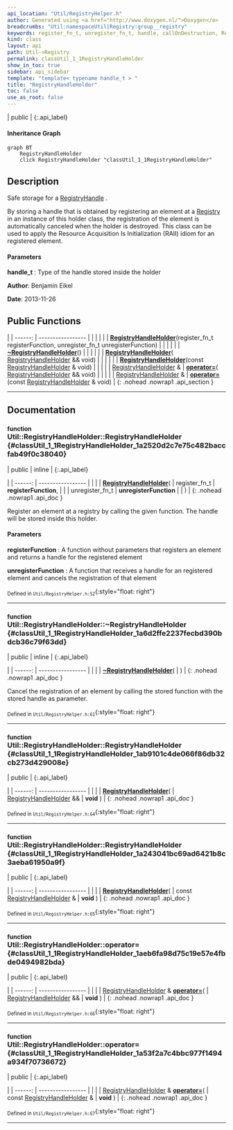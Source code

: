 ```yaml
---
api_location: "Util/RegistryHelper.h"
author: Generated using <a href="http://www.doxygen.nl/">Doxygen</a>
breadcrumbs: "Util:namespaceUtil|Registry:group__registry"
keywords: register_fn_t, unregister_fn_t, handle, callOnDestruction, RegistryHandleHolder, ~RegistryHandleHolder, RegistryHandleHolder, RegistryHandleHolder
kind: class
layout: api
path: Util->Registry
permalink: classUtil_1_1RegistryHandleHolder
show_in_toc: true
sidebar: api_sidebar
template: "template< typename handle_t > "
title: "RegistryHandleHolder"
toc: false
use_as_root: false
---
```


| public |
{:.api_label}

#### Inheritance Graph

```mermaid
graph BT
	RegistryHandleHolder
	click RegistryHandleHolder "classUtil_1_1RegistryHandleHolder"
```

## Description

Safe storage for a [RegistryHandle](classUtil_1_1RegistryHandle) .

By storing a handle that is obtained by registering an element at a [Registry](classUtil_1_1Registry) in an instance of this holder class, the registration of the element is automatically canceled when the holder is destroyed. This class can be used to apply the Resource Acquisition Is Initialization (RAII) idiom for an registered element.


#### Parameters
**handle_t**
:  Type of the handle stored inside the holder





**Author**: Benjamin Eikel



**Date**: 2013-11-26





## Public Functions

|
| ------: | ----------------- |
|  | |
|  | **[RegistryHandleHolder](#classUtil_1_1RegistryHandleHolder_1a2520d2c7e75c482baccfab49f0c38040)**(register_fn_t registerFunction, unregister_fn_t unregisterFunction) |
|  | |
|  | **[~RegistryHandleHolder](#classUtil_1_1RegistryHandleHolder_1a6d2ffe2237fecbd390bdcb36c79f63dd)**() |
|  | |
|  | **[RegistryHandleHolder](#classUtil_1_1RegistryHandleHolder_1ab9101c4de066f86db32cb273d429008e)**( [RegistryHandleHolder](classUtil_1_1RegistryHandleHolder) && void) |
|  | |
|  | **[RegistryHandleHolder](#classUtil_1_1RegistryHandleHolder_1a243041bc69ad6421b8c3aeba61950a9f)**(const [RegistryHandleHolder](classUtil_1_1RegistryHandleHolder) & void) |
|  | |
| [RegistryHandleHolder](classUtil_1_1RegistryHandleHolder) & | **[operator=](#classUtil_1_1RegistryHandleHolder_1aeb6fa98d75c19e57e4fbde0494982bda)**( [RegistryHandleHolder](classUtil_1_1RegistryHandleHolder) && void) |
|  | |
| [RegistryHandleHolder](classUtil_1_1RegistryHandleHolder) & | **[operator=](#classUtil_1_1RegistryHandleHolder_1a53f2a7c4bbc977f1494a934f70736672)**(const [RegistryHandleHolder](classUtil_1_1RegistryHandleHolder) & void) |
{: .nohead .nowrap1 .api_section }


-------------------------------------------------------------------

## Documentation

### <small>function</small><br/> Util::RegistryHandleHolder::RegistryHandleHolder {#classUtil_1_1RegistryHandleHolder_1a2520d2c7e75c482baccfab49f0c38040}

| public | inline |
{:.api_label}

|
| ------: | ----------------- |
|  |
|  **[RegistryHandleHolder](#classUtil_1_1RegistryHandleHolder_1a2520d2c7e75c482baccfab49f0c38040)**( | register_fn_t | **registerFunction**, |
| | unregister_fn_t | **unregisterFunction** |
|   ) |
{: .nohead .nowrap1 .api_doc }



Register an element at a registry by calling the given function. The handle will be stored inside this holder.


#### Parameters
**registerFunction**
:  A function without parameters that registers an element and returns a handle for the registered element



**unregisterFunction**
:  A function that receives a handle for an registered element and cancels the registration of that element







<sub>Defined in `Util/RegistryHelper.h:52`</sub>{:style="float: right"}

-------------------------------------------------------------------

### <small>function</small><br/> Util::RegistryHandleHolder::~RegistryHandleHolder {#classUtil_1_1RegistryHandleHolder_1a6d2ffe2237fecbd390bdcb36c79f63dd}

| public | inline |
{:.api_label}

|
| ------: | ----------------- |
|  |
|  **[~RegistryHandleHolder](#classUtil_1_1RegistryHandleHolder_1a6d2ffe2237fecbd390bdcb36c79f63dd)**( |  ) |
{: .nohead .nowrap1 .api_doc }



Cancel the registration of an element by calling the stored function with the stored handle as parameter.



<sub>Defined in `Util/RegistryHelper.h:61`</sub>{:style="float: right"}

-------------------------------------------------------------------

### <small>function</small><br/> Util::RegistryHandleHolder::RegistryHandleHolder {#classUtil_1_1RegistryHandleHolder_1ab9101c4de066f86db32cb273d429008e}

| public |
{:.api_label}

|
| ------: | ----------------- |
|  |
|  **[RegistryHandleHolder](#classUtil_1_1RegistryHandleHolder_1ab9101c4de066f86db32cb273d429008e)**( |  [RegistryHandleHolder](classUtil_1_1RegistryHandleHolder) && | **void** ) |
{: .nohead .nowrap1 .api_doc }





<sub>Defined in `Util/RegistryHelper.h:64`</sub>{:style="float: right"}

-------------------------------------------------------------------

### <small>function</small><br/> Util::RegistryHandleHolder::RegistryHandleHolder {#classUtil_1_1RegistryHandleHolder_1a243041bc69ad6421b8c3aeba61950a9f}

| public |
{:.api_label}

|
| ------: | ----------------- |
|  |
|  **[RegistryHandleHolder](#classUtil_1_1RegistryHandleHolder_1a243041bc69ad6421b8c3aeba61950a9f)**( | const [RegistryHandleHolder](classUtil_1_1RegistryHandleHolder) & | **void** ) |
{: .nohead .nowrap1 .api_doc }





<sub>Defined in `Util/RegistryHelper.h:65`</sub>{:style="float: right"}

-------------------------------------------------------------------

### <small>function</small><br/> Util::RegistryHandleHolder::operator= {#classUtil_1_1RegistryHandleHolder_1aeb6fa98d75c19e57e4fbde0494982bda}

| public |
{:.api_label}

|
| ------: | ----------------- |
|  |
| [RegistryHandleHolder](classUtil_1_1RegistryHandleHolder) & **[operator=](#classUtil_1_1RegistryHandleHolder_1aeb6fa98d75c19e57e4fbde0494982bda)**( |  [RegistryHandleHolder](classUtil_1_1RegistryHandleHolder) && | **void** ) |
{: .nohead .nowrap1 .api_doc }





<sub>Defined in `Util/RegistryHelper.h:66`</sub>{:style="float: right"}

-------------------------------------------------------------------

### <small>function</small><br/> Util::RegistryHandleHolder::operator= {#classUtil_1_1RegistryHandleHolder_1a53f2a7c4bbc977f1494a934f70736672}

| public |
{:.api_label}

|
| ------: | ----------------- |
|  |
| [RegistryHandleHolder](classUtil_1_1RegistryHandleHolder) & **[operator=](#classUtil_1_1RegistryHandleHolder_1a53f2a7c4bbc977f1494a934f70736672)**( | const [RegistryHandleHolder](classUtil_1_1RegistryHandleHolder) & | **void** ) |
{: .nohead .nowrap1 .api_doc }





<sub>Defined in `Util/RegistryHelper.h:67`</sub>{:style="float: right"}

-------------------------------------------------------------------

